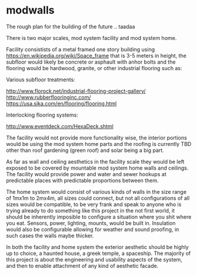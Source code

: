 # modwalls

The rough plan for the building of the future .. taadaa

There is two major scales, mod system facility and mod system home.

Facility consistists of a metal framed one story building using https://en.wikipedia.org/wiki/Space_frame that is 3-5 meters in height, the subfloor would likely be concrete or asphault with anhor bolts and the flooring would be hardwood, granite, or other industrial flooring such as:

Various subfloor treatments:

http://www.florock.net/industrial-flooring-project-gallery/
http://www.rubberflooringinc.com/
https://usa.sika.com/en/flooring/flooring.html

Interlocking flooring systems:

http://www.eventdeck.com/HexaDeck.shtml

The facility would not provide more functionality wise, the interior portions would be using the mod system home parts and the roofing is currently TBD other than roof gardening (green roof) and solar being a big part.

As far as wall and ceiling aesthetics in the facility scale they would be left exposed to be covered by mountable mod system home walls and ceilings. The facility would provide power and water and sewer hookups at predictable places with predictable proportions between them.

The home system would consist of various kinds of walls in the size range of 1mx1m to 2mx4m, all sizes could connect, but not all configurations of all sizes would be compatible, to be very frank and speak to anyone who is trying already to do something like this project in the not first world, it should be inherently imposible to configure a situation where you shit where you eat. Sensors, power, lighting, mounts, would be built in. Insulation would also be configurable allowing for weather and sound proofing, in such cases the walls maybe thicker.

In both the facility and home system the exterior aesthetic should be highly up to choice, a haunted house, a greek temple, a spaceship. The majority of this project is about the engineering and usability aspects of the system, and then to enable attachment of any kind of aesthetic facade.
